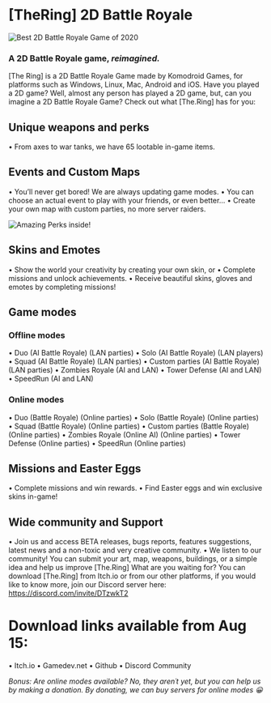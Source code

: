 # [TheRing] 2D Battle Royale 

![Best 2D Battle Royale Game of 2020](https://i.ibb.co/X2W1k9F/theringlogo4k.png)

### A 2D Battle Royale game, _reimagined._ 

[The Ring] is a 2D Battle Royale Game made by Komodroid Games, for platforms such as Windows, Linux, Mac, Android and iOS. Have you played a 2D game? Well, almost any person has played a 2D game, but, can you imagine a 2D Battle Royale Game? Check out what [The.Ring] has for you:

## Unique weapons and perks
•    From axes to war tanks, we have 65 lootable in-game items.

## Events and Custom Maps
•    You’ll never get bored! We are always updating game modes.
•    You can choose an actual event to play with your friends, or even better...
•    Create your own map with custom parties, no more server raiders.

![Amazing Perks inside!](https://i.ibb.co/nbfkjvF/greenloot1.png)

## Skins and Emotes
•    Show the world your creativity by creating your own skin, or
•    Complete missions and unlock achievements.
•    Receive beautiful skins, gloves and emotes by completing missions!

## Game modes
### Offline modes
•    Duo (AI Battle Royale) (LAN parties)
•    Solo (AI Battle Royale) (LAN players)
•    Squad (AI Battle Royale) (LAN parties)
•    Custom parties (AI Battle Royale) (LAN parties)
•    Zombies Royale (AI and LAN)
•    Tower Defense (AI and LAN)
•    SpeedRun (AI and LAN)

### Online modes
•    Duo (Battle Royale) (Online parties)
•    Solo (Battle Royale) (Online parties)
•    Squad (Battle Royale) (Online parties)
•    Custom parties (Battle Royale) (Online parties)
•    Zombies Royale (Online AI) (Online parties)
•    Tower Defense (Online parties)
•    SpeedRun (Online parties)

## Missions and Easter Eggs
•    Complete missions and win rewards.
•    Find Easter eggs and win exclusive skins in-game!

## Wide community and Support
•    Join us and access BETA releases, bugs reports, features suggestions, latest news and a non-toxic and very creative community.
•    We listen to our community! You can submit your art, map, weapons, buildings, or a simple idea and help us improve [The.Ring]
 What are you waiting for?
You can download [The.Ring] from Itch.io or from our other platforms, if you would like to know more, join our Discord server here: https://discord.com/invite/DTzwkT2

# Download links available from Aug 15:
•    Itch.io
•    Gamedev.net
•    Github
•    Discord Community

_Bonus: Are online modes available? No, they aren´t yet, but you can help us by making a donation. By donating, we can buy servers for online modes 😀_
